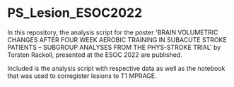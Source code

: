 # PS_Lesion_ESOC2022
In this repository, the analysis script for the poster 'BRAIN VOLUMETRIC CHANGES AFTER FOUR WEEK AEROBIC TRAINING IN SUBACUTE STROKE PATIENTS – SUBGROUP ANALYSES FROM THE PHYS-STROKE TRIAL' by Torsten Rackoll, presented at the ESOC 2022 are published.

Included is the analysis script with respective data as well as the notebook that was used to corregister lesions to T1 MPRAGE.